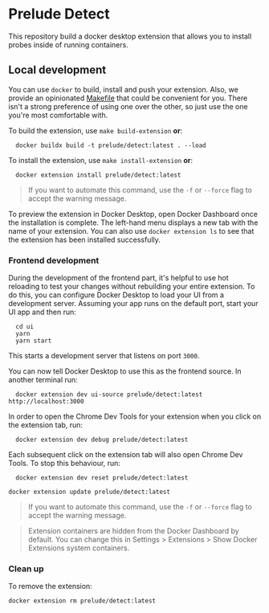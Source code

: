 # Prelude Detect

This repository build a docker desktop extension that allows you to install probes inside of running containers.

## Local development

You can use `docker` to build, install and push your extension. Also, we provide an opinionated [Makefile](Makefile) that could be convenient for you. There isn't a strong preference of using one over the other, so just use the one you're most comfortable with.

To build the extension, use `make build-extension` **or**:

```shell
  docker buildx build -t prelude/detect:latest . --load
```

To install the extension, use `make install-extension` **or**:

```shell
  docker extension install prelude/detect:latest
```

> If you want to automate this command, use the `-f` or `--force` flag to accept the warning message.

To preview the extension in Docker Desktop, open Docker Dashboard once the installation is complete. The left-hand menu displays a new tab with the name of your extension. You can also use `docker extension ls` to see that the extension has been installed successfully.

### Frontend development

During the development of the frontend part, it's helpful to use hot reloading to test your changes without rebuilding your entire extension. To do this, you can configure Docker Desktop to load your UI from a development server.
Assuming your app runs on the default port, start your UI app and then run:

```shell
  cd ui
  yarn
  yarn start
```

This starts a development server that listens on port `3000`.

You can now tell Docker Desktop to use this as the frontend source. In another terminal run:

```shell
  docker extension dev ui-source prelude/detect:latest http://localhost:3000
```

In order to open the Chrome Dev Tools for your extension when you click on the extension tab, run:

```shell
  docker extension dev debug prelude/detect:latest
```

Each subsequent click on the extension tab will also open Chrome Dev Tools. To stop this behaviour, run:

```shell
  docker extension dev reset prelude/detect:latest
```

```shell
docker extension update prelude/detect:latest
```

> If you want to automate this command, use the `-f` or `--force` flag to accept the warning message.

> Extension containers are hidden from the Docker Dashboard by default. You can change this in Settings > Extensions > Show Docker Extensions system containers.

### Clean up

To remove the extension:

```shell
docker extension rm prelude/detect:latest
```